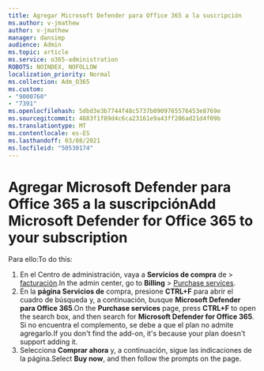 ```yaml
---
title: Agregar Microsoft Defender para Office 365 a la suscripción
ms.author: v-jmathew
author: v-jmathew
manager: dansimp
audience: Admin
ms.topic: article
ms.service: o365-administration
ROBOTS: NOINDEX, NOFOLLOW
localization_priority: Normal
ms.collection: Adm_O365
ms.custom:
- "9000760"
- "7391"
ms.openlocfilehash: 5dbd3e3b7744f48c5737b0909765576453e8769e
ms.sourcegitcommit: 4883f1f89d4c6ca23161e9a43ff206ad21d4f09b
ms.translationtype: MT
ms.contentlocale: es-ES
ms.lasthandoff: 03/08/2021
ms.locfileid: "50530174"
---
```

# <a name="add-microsoft-defender-for-office-365-to-your-subscription"></a><span data-ttu-id="b47d5-102">Agregar Microsoft Defender para Office 365 a la suscripción</span><span class="sxs-lookup"><span data-stu-id="b47d5-102">Add Microsoft Defender for Office 365 to your subscription</span></span>

<span data-ttu-id="b47d5-103">Para ello:</span><span class="sxs-lookup"><span data-stu-id="b47d5-103">To do this:</span></span>

1. <span data-ttu-id="b47d5-104">En el Centro de administración, vaya a **Servicios de compra** de  >  [facturación](https://go.microsoft.com/fwlink/p/?linkid=868433).</span><span class="sxs-lookup"><span data-stu-id="b47d5-104">In the admin center, go to **Billing** > [Purchase services](https://go.microsoft.com/fwlink/p/?linkid=868433).</span></span>
2. <span data-ttu-id="b47d5-105">En la **página Servicios de** compra, presione **CTRL+F** para abrir el cuadro de búsqueda y, a continuación, busque **Microsoft Defender para Office 365**.</span><span class="sxs-lookup"><span data-stu-id="b47d5-105">On the **Purchase services** page, press **CTRL+F** to open the search box, and then search for **Microsoft Defender for Office 365**.</span></span> <span data-ttu-id="b47d5-106">Si no encuentra el complemento, se debe a que el plan no admite agregarlo.</span><span class="sxs-lookup"><span data-stu-id="b47d5-106">If you don't find the add-on, it's because your plan doesn't support adding it.</span></span>
3. <span data-ttu-id="b47d5-107">Selecciona **Comprar ahora** y, a continuación, sigue las indicaciones de la página.</span><span class="sxs-lookup"><span data-stu-id="b47d5-107">Select **Buy now**, and then follow the prompts on the page.</span></span>
